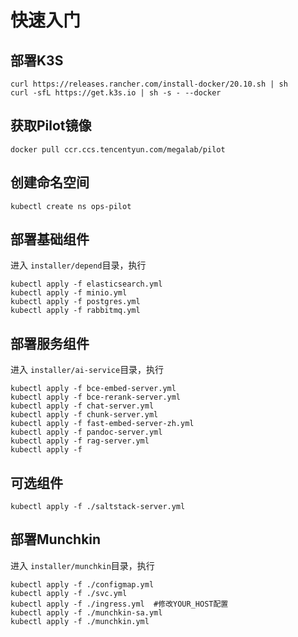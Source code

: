 # 快速入门

## 部署K3S

```
curl https://releases.rancher.com/install-docker/20.10.sh | sh
curl -sfL https://get.k3s.io | sh -s - --docker
```

## 获取Pilot镜像

```
docker pull ccr.ccs.tencentyun.com/megalab/pilot
```

## 创建命名空间

```
kubectl create ns ops-pilot
```

## 部署基础组件

进入 `installer/depend`目录，执行

```
kubectl apply -f elasticsearch.yml
kubectl apply -f minio.yml
kubectl apply -f postgres.yml
kubectl apply -f rabbitmq.yml
```

## 部署服务组件

进入 `installer/ai-service`目录，执行

```
kubectl apply -f bce-embed-server.yml
kubectl apply -f bce-rerank-server.yml
kubectl apply -f chat-server.yml
kubectl apply -f chunk-server.yml
kubectl apply -f fast-embed-server-zh.yml
kubectl apply -f pandoc-server.yml
kubectl apply -f rag-server.yml
kubectl apply -f 
```

## 可选组件

```
kubectl apply -f ./saltstack-server.yml
```

## 部署Munchkin

进入 `installer/munchkin`目录，执行

```
kubectl apply -f ./configmap.yml
kubectl apply -f ./svc.yml
kubectl apply -f ./ingress.yml  #修改YOUR_HOST配置
kubectl apply -f ./munchkin-sa.yml 
kubectl apply -f ./munchkin.yml 
```
